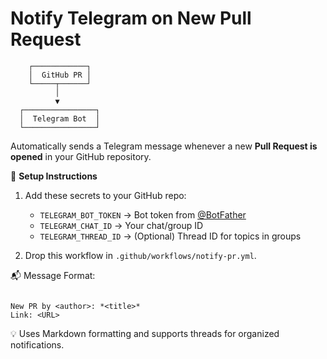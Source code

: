 # Notify Telegram on New Pull Request

        ┌────────────┐
        │  GitHub PR │
        └─────┬──────┘
              │
              ▼
      ┌────────────────┐
      │  Telegram Bot  │
      └────────────────┘

Automatically sends a Telegram message whenever a new **Pull Request is opened** in your GitHub repository.

🔧 **Setup Instructions**
1. Add these secrets to your GitHub repo:
   - `TELEGRAM_BOT_TOKEN` → Bot token from [@BotFather](https://t.me/BotFather)
   - `TELEGRAM_CHAT_ID`   → Your chat/group ID
   - `TELEGRAM_THREAD_ID` → (Optional) Thread ID for topics in groups

2. Drop this workflow in `.github/workflows/notify-pr.yml`.

📬 Message Format:
```

New PR by <author>: *<title>*
Link: <URL>

```

💡 Uses Markdown formatting and supports threads for organized notifications.
